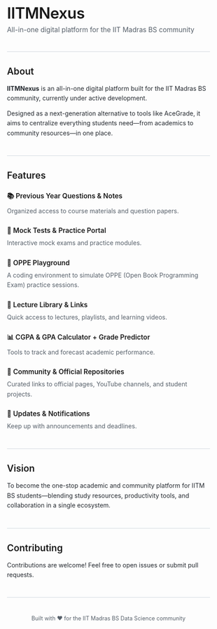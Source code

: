 <div style="font-family: -apple-system, BlinkMacSystemFont, 'Segoe UI', Helvetica, Arial, sans-serif; max-width: 980px; padding: 20px;">

<!-- Header -->
<div style="margin-bottom: 40px;">
  <h1 style="font-size: 2.5em; font-weight: 600; margin-bottom: 8px; letter-spacing: -0.5px;">IITMNexus</h1>
  <p style="font-size: 1.1em; color: #57606a; margin: 0;">All-in-one digital platform for the IIT Madras BS community</p>
</div>

<div style="height: 1px; background: #d0d7de; margin: 32px 0;"></div>

<!-- About Section -->
<div style="margin-bottom: 40px;">
  <h2 style="font-size: 1.5em; font-weight: 600; margin-bottom: 16px;">About</h2>
  <p style="font-size: 1em; line-height: 1.6; color: #24292f; margin-bottom: 12px;">
    <strong>IITMNexus</strong> is an all-in-one digital platform built for the IIT Madras BS community, currently under active development.
  </p>
  <p style="font-size: 1em; line-height: 1.6; color: #24292f; margin: 0;">
    Designed as a next-generation alternative to tools like AceGrade, it aims to centralize everything students need—from academics to community resources—in one place.
  </p>
</div>

<div style="height: 1px; background: #d0d7de; margin: 32px 0;"></div>

<!-- Features Section -->
<div style="margin-bottom: 40px;">
  <h2 style="font-size: 1.5em; font-weight: 600; margin-bottom: 24px;">Features</h2>
  
  <div style="margin-bottom: 24px;">
    <h3 style="font-size: 1.1em; font-weight: 600; margin-bottom: 8px;">📚 Previous Year Questions & Notes</h3>
    <p style="font-size: 1em; line-height: 1.6; color: #57606a; margin: 0;">
      Organized access to course materials and question papers.
    </p>
  </div>
  
  <div style="margin-bottom: 24px;">
    <h3 style="font-size: 1.1em; font-weight: 600; margin-bottom: 8px;">🧠 Mock Tests & Practice Portal</h3>
    <p style="font-size: 1em; line-height: 1.6; color: #57606a; margin: 0;">
      Interactive mock exams and practice modules.
    </p>
  </div>
  
  <div style="margin-bottom: 24px;">
    <h3 style="font-size: 1.1em; font-weight: 600; margin-bottom: 8px;">🧮 OPPE Playground</h3>
    <p style="font-size: 1em; line-height: 1.6; color: #57606a; margin: 0;">
      A coding environment to simulate OPPE (Open Book Programming Exam) practice sessions.
    </p>
  </div>
  
  <div style="margin-bottom: 24px;">
    <h3 style="font-size: 1.1em; font-weight: 600; margin-bottom: 8px;">🎥 Lecture Library & Links</h3>
    <p style="font-size: 1em; line-height: 1.6; color: #57606a; margin: 0;">
      Quick access to lectures, playlists, and learning videos.
    </p>
  </div>
  
  <div style="margin-bottom: 24px;">
    <h3 style="font-size: 1.1em; font-weight: 600; margin-bottom: 8px;">📊 CGPA & GPA Calculator + Grade Predictor</h3>
    <p style="font-size: 1em; line-height: 1.6; color: #57606a; margin: 0;">
      Tools to track and forecast academic performance.
    </p>
  </div>
  
  <div style="margin-bottom: 24px;">
    <h3 style="font-size: 1.1em; font-weight: 600; margin-bottom: 8px;">🔗 Community & Official Repositories</h3>
    <p style="font-size: 1em; line-height: 1.6; color: #57606a; margin: 0;">
      Curated links to official pages, YouTube channels, and student projects.
    </p>
  </div>
  
  <div style="margin-bottom: 24px;">
    <h3 style="font-size: 1.1em; font-weight: 600; margin-bottom: 8px;">📰 Updates & Notifications</h3>
    <p style="font-size: 1em; line-height: 1.6; color: #57606a; margin: 0;">
      Keep up with announcements and deadlines.
    </p>
  </div>
</div>

<div style="height: 1px; background: #d0d7de; margin: 32px 0;"></div>

<!-- Vision Section -->
<div style="margin-bottom: 40px;">
  <h2 style="font-size: 1.5em; font-weight: 600; margin-bottom: 16px;">Vision</h2>
  <p style="font-size: 1em; line-height: 1.6; color: #24292f; margin: 0;">
    To become the one-stop academic and community platform for IITM BS students—blending study resources, productivity tools, and collaboration in a single ecosystem.
  </p>
</div>

<div style="height: 1px; background: #d0d7de; margin: 32px 0;"></div>

<!-- Contributing Section -->
<div style="margin-bottom: 40px;">
  <h2 style="font-size: 1.5em; font-weight: 600; margin-bottom: 16px;">Contributing</h2>
  <p style="font-size: 1em; line-height: 1.6; color: #24292f; margin: 0;">
    Contributions are welcome! Feel free to open issues or submit pull requests.
  </p>
</div>

<div style="height: 1px; background: #d0d7de; margin: 32px 0;"></div>

<!-- Footer -->
<div style="text-align: center; margin-top: 40px;">
  <p style="font-size: 0.9em; color: #57606a; margin: 0;">
    Built with ❤️ for the IIT Madras BS Data Science community
  </p>
</div>

</div>


